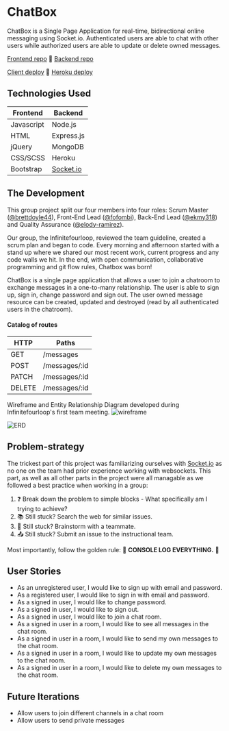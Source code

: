 # ChatBox

ChatBox is a Single Page Application for real-time, bidirectional online messaging using Socket.io. Authenticated users are able to chat with other users while authorized users are able to update or delete owned messages.

[Frontend repo](https://github.com/ekmy318/Chatbox) :speech_balloon:
[Backend repo](https://github.com/ekmy318/ChatBox_backend)

[Client deploy](https://ekmy318.github.io/Chatbox/) :speech_balloon:
[Heroku deploy](https://shrouded-shelf-97885.herokuapp.com/)

## Technologies Used

| Frontend   | Backend                         |
| ---------- | ------------------------------- |
| Javascript | Node.js                         |
| HTML       | Express.js                      |
| jQuery     | MongoDB                         |
| CSS/SCSS   | Heroku                          |
| Bootstrap  | [Socket.io](https://socket.io/) |

## The Development

This group project split our four members into four roles: Scrum Master ([@brettdoyle44](https://github.com/brettdoyle44)), Front-End Lead ([@fofombi](https://github.com/fofombi)), Back-End Lead ([@ekmy318](https://github.com/ekmy318)) and Quality Assurance ([@elody-ramirez](https://github.com/elody-ramirez)).

Our group, the Infinitefourloop, reviewed the team guideline, created a scrum plan and began to code. Every morning and afternoon started with a stand up where we shared our most recent work, current progress and any code walls we hit. In the end, with open communication, collaborative programming and git flow rules, Chatbox was born!

ChatBox is a single page application that allows a user to join a chatroom to exchange messages in a one-to-many relationship. The user is able to sign up, sign in, change password and sign out. The user owned message resource can be created, updated and destroyed (read by all authenticated users in the chatroom).

#### Catalog of routes

| HTTP   | Paths         |
| ------ | ------------- |
| GET    | /messages     |
| POST   | /messages/:id |
| PATCH  | /messages/:id |
| DELETE | /messages/:id |

Wireframe and Entity Relationship Diagram developed during Infinitefourloop's first team meeting.
![wireframe](https://i.imgur.com/be3AzNp.jpg)

![ERD](https://i.imgur.com/pkb9nUK.jpg)

## Problem-strategy

The trickest part of this project was familiarizing ourselves with [Socket.io](https://socket.io/) as no one on the team had prior experience working with websockets. This part, as well as all other parts in the project were all managable as we followed a best practice when working in a group:

1.  :question: Break down the problem to simple blocks - What specifically am I trying to achieve?
2.  :books: Still stuck? Search the web for similar issues.
3.  :couple: Still stuck? Brainstorm with a teammate.
4.  :outbox_tray: Still stuck? Submit an issue to the instructional team.

Most importantly, follow the golden rule: :mega: **CONSOLE LOG EVERYTHING.** :mega:

## User Stories

-   As an unregistered user, I would like to sign up with email and password.
-   As a registered user, I would like to sign in with email and password.
-   As a signed in user, I would like to change password.
-   As a signed in user, I would like to sign out.
-   As a signed in user, I would like to join a chat room.
-   As a signed in user in a room, I would like to see all messages in the chat room.
-   As a signed in user in a room, I would like to send my own messages to the chat room.
-   As a signed in user in a room, I would like to update my own messages to the chat room.
-   As a signed in user in a room, I would like to delete my own messages to the chat room.

## Future Iterations

-   Allow users to join different channels in a chat room
-   Allow users to send private messages
